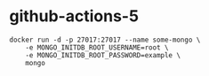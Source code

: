 # github-actions-5

```shell
docker run -d -p 27017:27017 --name some-mongo \
	-e MONGO_INITDB_ROOT_USERNAME=root \
	-e MONGO_INITDB_ROOT_PASSWORD=example \
	mongo
```

